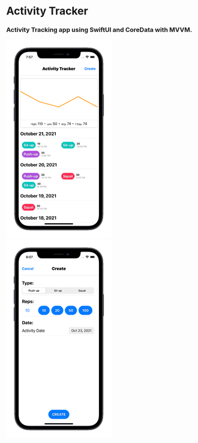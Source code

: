 # Activity Tracker

### Activity Tracking app using SwiftUI and CoreData with MVVM.

<img src="Screens/Screen.png" width="280"  />
<img src="Screens/Create.png" width="280"  />
